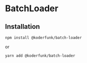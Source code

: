 # BatchLoader

## Installation

```shell
npm install @koderfunk/batch-loader
```
or
```shell
yarn add @koderfunk/batch-loader
```
